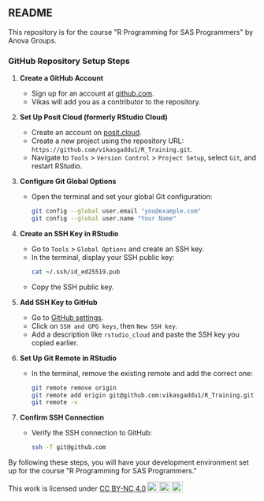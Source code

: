 ## README

This repository is for the course "R Programming for SAS Programmers" by Anova Groups.

### GitHub Repository Setup Steps

1. **Create a GitHub Account**
   - Sign up for an account at [github.com](https://github.com).
   - Vikas will add you as a contributor to the repository.

2. **Set Up Posit Cloud (formerly RStudio Cloud)**
   - Create an account on [posit.cloud](https://posit.cloud).
   - Create a new project using the repository URL: `https://github.com/vikasgaddu1/R_Training.git`.
   - Navigate to `Tools` > `Version Control` > `Project Setup`, select `Git`, and restart RStudio.

3. **Configure Git Global Options**
   - Open the terminal and set your global Git configuration:
     ```bash
     git config --global user.email "you@example.com"
     git config --global user.name "Your Name"
     ```

4. **Create an SSH Key in RStudio**
   - Go to `Tools` > `Global Options` and create an SSH key.
   - In the terminal, display your SSH public key:
     ```bash
     cat ~/.ssh/id_ed25519.pub
     ```
   - Copy the SSH public key.

5. **Add SSH Key to GitHub**
   - Go to [GitHub settings](https://github.com/settings/keys).
   - Click on `SSH and GPG keys`, then `New SSH key`.
   - Add a description like `rstudio_cloud` and paste the SSH key you copied earlier.

6. **Set Up Git Remote in RStudio**
   - In the terminal, remove the existing remote and add the correct one:
     ```bash
     git remote remove origin
     git remote add origin git@github.com:vikasgaddu1/R_Training.git
     git remote -v
     ```

7. **Confirm SSH Connection**
   - Verify the SSH connection to GitHub:
     ```bash
     ssh -T git@github.com
     ```

By following these steps, you will have your development environment set up for the course "R Programming for SAS Programmers."

<p xmlns:cc="http://creativecommons.org/ns#">

This work is licensed under <a href="https://creativecommons.org/licenses/by-nc/4.0/?ref=chooser-v1" target="_blank" rel="license noopener noreferrer" style="display:inline-block;">CC BY-NC 4.0<img src="https://mirrors.creativecommons.org/presskit/icons/cc.svg?ref=chooser-v1" style="height:22px!important;margin-left:3px;vertical-align:text-bottom;"/><img src="https://mirrors.creativecommons.org/presskit/icons/by.svg?ref=chooser-v1" style="height:22px!important;margin-left:3px;vertical-align:text-bottom;"/><img src="https://mirrors.creativecommons.org/presskit/icons/nc.svg?ref=chooser-v1" style="height:22px!important;margin-left:3px;vertical-align:text-bottom;"/></a>

</p>
